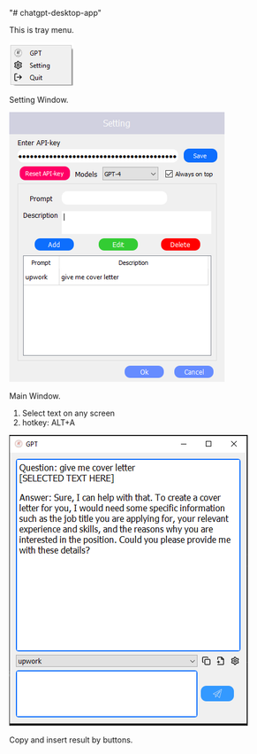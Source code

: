 "# chatgpt-desktop-app"

This is tray menu.

![alt text](image-1.png)

Setting Window.

![alt text](image-2.png)

Main Window.
1. Select text on any screen
2. hotkey: ALT+A

![alt text](image-3.png)

Copy and insert result by buttons.